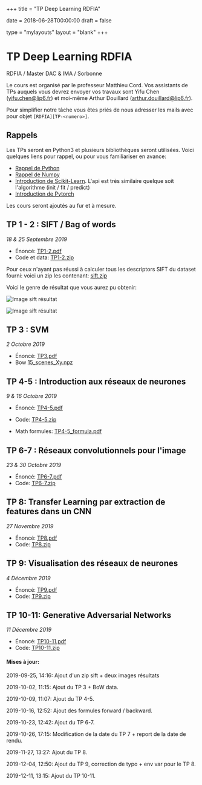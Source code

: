 +++
title = "TP Deep Learning RDFIA"

date = 2018-06-28T00:00:00
draft = false

type = "mylayouts"
layout = "blank"
+++

# TP Deep Learning RDFIA

RDFIA / Master DAC & IMA / Sorbonne

Le cours est organisé par le professeur Matthieu Cord. Vos assistants de TPs auquels
vous devrez envoyer vos travaux sont Yifu Chen (yifu.chen@lip6.fr) et moi-même Arthur
Douillard (arthur.douillard@lip6.fr).

Pour simplifier notre tâche vous êtes priés de nous adresser les mails avec pour objet
`[RDFIA][TP-<numero>]`.

## Rappels

Les TPs seront en Python3 et plusieurs bibliothèques seront utilisées. Voici
quelques liens pour rappel, ou pour vous familiariser en avance:

- [Rappel de Python](https://learnxinyminutes.com/docs/python/)
- [Rappel de Numpy](https://docs.scipy.org/doc/numpy/user/quickstart.html)
- [Introduction de Scikit-Learn](https://scikit-learn.org/stable/tutorial/basic/tutorial.html). L'api est très similaire quelque soit l'algorithme (init / fit / predict)
- [Introduction de Pytorch](https://pytorch.org/tutorials/beginner/deep_learning_60min_blitz.html)

Les cours seront ajoutés au fur et à mesure.

## TP 1 - 2 : SIFT / Bag of words
*18 & 25 Septembre 2019*

- Énoncé: [TP1-2.pdf](/files/rdfia_resources/tp1-2.pdf)
- Code et data: [TP1-2.zip](https://webia.lip6.fr/~douillard/rdfia/tp1-2.zip)

Pour ceux n'ayant pas réussi à calculer tous les descriptors SIFT du dataset fourni: voici un zip
les contenant: [sift.zip](https://webia.lip6.fr/~douillard/rdfia/sift.zip)

Voici le genre de résultat que vous aurez pu obtenir:

![Image sift résultat](/figures/rdfia_sift_1.png)

![Image sift résultat](/figures/rdfia_sift_2.png)

## TP 3 : SVM
*2 Octobre 2019*

- Énoncé: [TP3.pdf](/files/rdfia_resources/tp3.pdf)
- Bow [15_scenes_Xy.npz](https://webia.lip6.fr/~douillard/rdfia/15_scenes_Xy.npz)

## TP 4-5 : Introduction aux réseaux de neurones
*9 & 16 Octobre 2019*

- Énoncé: [TP4-5.pdf](/files/rdfia_resources/tp4-5.pdf)
- Code: [TP4-5.zip](https://webia.lip6.fr/~douillard/rdfia/tp4-5.zip)

- Math formules: [TP4-5_formula.pdf](/files/rdfia_resources/tp4-5_math.pdf)

## TP 6-7 : Réseaux convolutionnels pour l'image
*23 & 30 Octobre 2019*

- Énoncé: [TP6-7.pdf](/files/rdfia_resources/tp6-7.pdf)
- Code: [TP6-7.zip](https://webia.lip6.fr/~douillard/rdfia/tp6-7.zip)

## TP 8: Transfer Learning par extraction de features dans un CNN
*27 Novembre 2019*

- Énoncé: [TP8.pdf](/files/rdfia_resources/tp8.pdf)
- Code: [TP8.zip](https://webia.lip6.fr/~douillard/rdfia/tp8.zip)

## TP 9: Visualisation des réseaux de neurones
*4 Décembre 2019*

- Énoncé: [TP9.pdf](/files/rdfia_resources/tp9.pdf)
- Code: [TP9.zip](https://webia.lip6.fr/~douillard/rdfia/tp9.zip)

## TP 10-11: Generative Adversarial Networks
*11 Décembre 2019*

- Énoncé: [TP10-11.pdf](/files/rdfia_resources/tp10-11.pdf)
- Code: [TP10-11.zip](https://webia.lip6.fr/~douillard/rdfia/tp10-11.zip)


#### Mises à jour:

2019-09-25, 14:16: Ajout d'un zip sift + deux images résultats

2019-10-02, 11:15: Ajout du TP 3 + BoW data.

2019-10-09, 11:07: Ajout du TP 4-5.

2019-10-16, 12:52: Ajout des formules forward / backward.

2019-10-23, 12:42: Ajout du TP 6-7.

2019-10-26, 17:15: Modification de la date du TP 7 + report de la date de rendu.

2019-11-27, 13:27: Ajout du TP 8.

2019-12-04, 12:50: Ajout du TP 9, correction de typo + env var pour le TP 8.

2019-12-11, 13:15: Ajout du TP 10-11.
